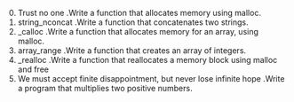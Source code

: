 0. Trust no one
.Write a function that allocates memory using malloc.
1. string_nconcat
.Write a function that concatenates two strings.
2. _calloc
.Write a function that allocates memory for an array, using malloc.
3. array_range
.Write a function that creates an array of integers.
4. _realloc
.Write a function that reallocates a memory block using malloc and free
5. We must accept finite disappointment, but never lose infinite hope
.Write a program that multiplies two positive numbers.
